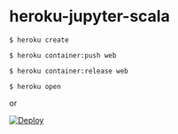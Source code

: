 # heroku-jupyter-scala

```
$ heroku create

$ heroku container:push web

$ heroku container:release web

$ heroku open
```

or

[![Deploy](https://www.herokucdn.com/deploy/button.png)](https://heroku.com/deploy?template=https://github.com/thekuwayama/heroku-jupyter-scala)
